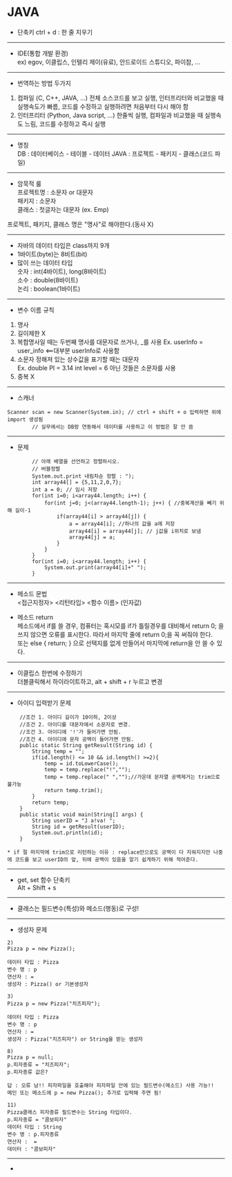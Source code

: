 # JAVA
- 단축키
ctrl + d : 한 줄 지우기  
---
- IDE(통합 개발 환경)  
ex) egov, 이클립스, 인텔리 제이(유료), 안드로이드 스튜디오, 파이참, ...  
---
- 번역하는 방법 두가지  
1. 컴파일 (C, C++, JAVA, ...)
  전체 소스코드를 보고 실행, 인터프리터와 비교했을 때 실행속도가 빠름, 코드를 수정하고 실행하려면 처음부터 다시 해야 함  
2. 인터프리터 (Python, Java script, ...)
  한줄씩 실행, 컴파일과 비교했을 때 실행속도 느림, 코드를 수정하고 즉시 실행  
---
- 명칭  
DB : 데이터베이스 - 테이블 - 데이터
JAVA : 프로젝트 - 패키지 - 클래스(코드 파일)
---
- 암묵적 룰  
프로젝트명 : 소문자 or 대문자  
패키지 : 소문자  
클래스 : 첫글자는 대문자 (ex. Emp)

프로젝트, 패키지, 클래스 명은 "명사"로 해야한다.(동사 X)

---
- 자바의 데이터 타입은 class까지 9개  
- 1바이트(byte)는 8비트(bit)
- 많이 쓰는 데이터 타입  
숫자 : int(4바이트), long(8바이트)  
소수 : double(8바이트)  
논리 : boolean(1바이트)  
---
- 변수 이름 규칙
1. 명사
2. 길이제한 X
3. 복합명사일 때는 두번째 명사를 대문자로 쓰거나, _를 사용
 Ex. userInfo = user_info <==대부분 userInfo로 사용함
4. 소문자
 정해져 있는 상수값을 표기할 때는 대문자  
 Ex. double PI = 3.14
     int level = 6
 아닌 것들은 소문자를 사용
5. 중복 X
---
- 스캐너   
```
Scanner scan = new Scanner(System.in); // ctrl + shift + o 입력하면 위에 import 생성됨
		// 실무에서는 DB랑 연동해서 데이터를 사용하고 이 방법은 잘 안 씀
```
---
- 문제
```
		// 아래 배열을 선언하고 정렬하시오. 
		// 버블정렬
		System.out.print 내림차순 정렬 : ");
		int array44[] = {5,11,2,0,7};
		int a = 0; // 임시 저장
		for(int i=0; i<array44.length; i++) {
			for(int j=0; j<(array44.length-1); j++) { //중복계산을 빼기 위해 길이-1
				if(array44[i] > array44[j]) {
					a = array44[i]; //하나의 값을 a에 저장
					array44[i] = array44[j]; // j값을 i위치로 보냄
					array44[j] = a;
				}
			}
		}
		for(int i=0; i<array44.length; i++) {
			System.out.print(array44[i]+" ");
		}
```
---
- 메소드 문법		
<접근지정자> <리턴타입> <함수 이름> (인자값)		

- 메소드 return		
메소드에서 if를 쓸 경우, 컴퓨터는 혹시모를 if가 틀릴경우를 대비해서 return 0; 을 쓰지 않으면 오류를 표시한다. 따라서 마지막 줄에 return 0;을 꼭 써줘야 한다.		
또는 else { return; } 으로 선택지를 없게 만들어서 마지막에 return을 안 쓸 수 있다.	
---
- 이클립스 한번에 수정하기		
더블클릭해서 하이라이트하고, alt + shift + r 누르고 변경
---
- 아이디 입력받기 문제
```
	//조건 1. 아이디 길이가 10이하, 2이상
	//조건 2. 아이디를 대문자에서 소문자로 변경.
	//조건 3. 아이디에 '!'가 들어가면 안됨.
	//조건 4. 아이디에 문자 공백이 들어가면 안됨.
	public static String getResult(String id) {
		String temp = "";
		if(id.length() <= 10 && id.length() >=2){
			temp = id.toLowerCase();
			temp = temp.replace("!","");
			temp = temp.replace(" ","");//가운데 문자열 공백제거는 trim으로 불가능
			return temp.trim();
		}
		return temp;
	}
	public static void main(String[] args) {
		String userID = "J a!va! ";
		String id = getResult(userID);
		System.out.println(id);
	}

* if 절 마지막에 trim으로 리턴하는 이유 : replace만으로도 공백이 다 지워지지만 나중에 코드를 보고 userID의 앞, 뒤에 공백이 있음을 알기 쉽게하기 위해 적어준다.
```
---
- get, set 함수 단축키		
Alt + Shift + s		
---
- 클래스는 필드변수(특성)와 메소드(행동)로 구성!
---
- 생성자 문제
```
2)
Pizza p = new Pizza();

데이터 타입 : Pizza
변수 명 : p
연산자 : = 
생성자 : Pizza() or 기본생성자

3) 
Pizza p = new Pizza("치즈피자");

데이터 타입 : Pizza
변수 명 : p
연산자 : =
생성자 : Pizza("치즈피자") or String을 받는 생성자

8) 
Pizza p = null;
p.피자종류 = "치즈피자";
p.피자종류 값은? 

답 : 오류 남!! 피자파일을 호출해야 피자파일 안에 있는 필드변수(메소드) 사용 가능!!
메인 또는 메소드에 p = new Pizza(); 추가로 입력해 주면 됨!

11)
Pizza클래스 피자종류 필드변수는 String 타입이다.
p.피자종류 = "콤보피자"
데이터 타입 : String
변수 명 : p.피자종류
연산자 :  =
데이터 : "콤보피자"
```
---
- 
